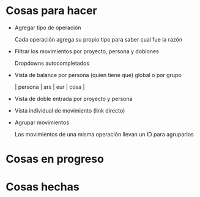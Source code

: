 # Cosas para hacer

* Agregar tipo de operación

  Cada operación agrega su propio tipo para saber cual fue la razón

* Filtrar los movimientos por proyecto, persona y doblones

  Dropdowns autocompletados

* Vista de balance por persona (quien tiene que) global o por grupo

  | persona | ars | eur | cosa |

* Vista de doble entrada por proyecto y persona

* Vista individual de movimiento (link directo)

* Agrupar movimientos

  Los movimientos de una misma operación llevan un ID para agruparlos

# Cosas en progreso

# Cosas hechas
